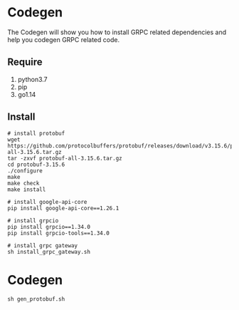 # Codegen 

The Codegen will show you how to install GRPC related dependencies and help you codegen GRPC related code.

## Require

1. python3.7
2. pip
3. go1.14

## Install 

```shell
# install protobuf
wget https://github.com/protocolbuffers/protobuf/releases/download/v3.15.6/protobuf-all-3.15.6.tar.gz
tar -zxvf protobuf-all-3.15.6.tar.gz
cd protobuf-3.15.6
./configure
make
make check
make install

# install google-api-core
pip install google-api-core==1.26.1

# install grpcio
pip install grpcio==1.34.0
pip install grpcio-tools==1.34.0

# install grpc gateway
sh install_grpc_gateway.sh
```

# Codegen

```shell
sh gen_protobuf.sh
```
